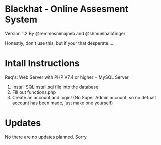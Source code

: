 # Blackhat - Online Assesment System

Version 1.2
By @remmosnimajneb and @shmuelhalbfinger

Honestly, don't use this, but if your that desperate.....

# Intall Instructions

Req's: Web Server with PHP V7.4 or higher + MySQL Server
1. Install SQLInstall.sql file into the database
2. Fill out functions.php
3. Create an account and login! (No Super Admin account, so no defualt account has been made, just make one yourself)


# Updates
No there are no updates planned. Sorry.